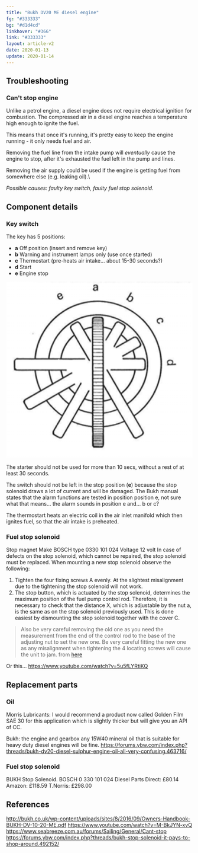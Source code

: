 ```yaml
---
title: "Bukh DV20 ME diesel engine"
fg: "#333333"
bg: "#d1d4cd"
linkhover: "#366"
link: "#333333"
layout: article-v2
date: 2020-01-13
update: 2020-01-14
---
```

## Troubleshooting
### Can't stop engine
Unlike a petrol engine, a diesel engine does not require electrical ignition for combustion. The compressed air in a diesel engine reaches a temperature high enough to ignite the fuel.

This means that once it's running, it's pretty easy to keep the engine running - it only needs fuel and air.

Removing the fuel line from the intake pump will *eventually* cause the engine to stop, after it's exhausted the fuel left in the pump and lines.

Removing the air supply could be used if the engine is getting fuel from somewhere else (e.g. leaking oil).\

*Possible causes: faulty key switch, faulty fuel stop solenoid.*

## Component details
### Key switch
The key has 5 positions:
+ **a** Off position (insert and remove key)
+ **b** Warning and instrument lamps only (use once started)
+ **c** Thermostart (pre-heats air intake... about 15-30 seconds?)
+ **d** Start
+ **e** Engine stop

![Diagram of key positions](/assets/images/bukh-key-switch.png)

The starter should not be used for more than 10 secs, without a rest of at least 30 seconds.

The switch should not be left in the stop position (**e**) because the stop solenoid draws a lot of current and will be damaged. The Bukh manual states that the alarm functions are tested in position position e, not sure what that means... the alarm sounds in position e and... b or c?

The thermostart heats an electric coil in the air inlet manifold which then ignites fuel, so that the air intake is preheated.

### Fuel stop solenoid

Stop magnet
Make BOSCH type 0330 101 024
Voltage 12 volt
In case of defects on the stop solenoid, which cannot be repaired, the stop solenoid must be replaced. When mounting a new stop solenoid observe the following:
1. Tighten the four fixing screws A evenly. At the slightest misalignment due to the tightening the stop solenoid will not work.
2. The stop button, which is actuated by the stop solenoid, determines the maximum position of the fuel pump control rod. Therefore, it is necessary to check that the distance X, which is adjustable by the nut a, is the same as
on the stop solenoid previously used.
This is done easiest by dismounting the stop solenoid together with the cover C.

>Also be very careful removing the old one as you need the measurement from the end of the control rod to the base of the adjusting nut to set the new one. Be very careful fitting the new one as any misalignment when tightening the 4 locating screws will cause the unit to jam. from [here](https://forums.ybw.com/index.php?threads/bukh-solenoid.331375/)

Or this...
https://www.youtube.com/watch?v=5u5fLYRtiKQ

## Replacement parts

### Oil
Morris Lubricants: I would recommend a product now called Golden Film SAE 30 for this application which is slightly thicker but will give you an API of CC.

Bukh: the engine and gearbox any 15W40 mineral oil that is suitable for heavy duty diesel engines will be fine.
https://forums.ybw.com/index.php?threads/bukh-dv20-diesel-sulphur-engine-oil-all-very-confusing.463716/

### Fuel stop solenoid
BUKH Stop Solenoid. BOSCH 0 330 101 024
Diesel Parts Direct: £80.14
Amazon: £118.59
T.Norris: £298.00

## References
http://bukh.co.uk/wp-content/uploads/sites/8/2016/09/Owners-Handbook-BUKH-DV-10-20-ME.pdf
https://www.youtube.com/watch?v=M-BkJYN-xvQ
https://www.seabreeze.com.au/forums/Sailing/General/Cant-stop
https://forums.ybw.com/index.php?threads/bukh-stop-solenoid-it-pays-to-shop-around.492152/
